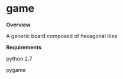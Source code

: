 # game

**Overview**

A generic board composed of hexagonal tiles

**Requirements**

python 2.7

pygame
